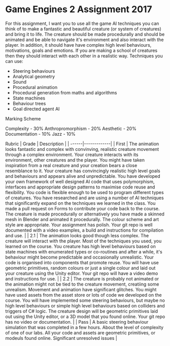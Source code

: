 # Game Engines 2 Assignment 2017

For this assignment, I want you to use all the game AI techniques you can think of to make a fantastic and beautiful creature (or system of creatures) and bring it to life. The creature should be made procedurally and should be animated and be able to navigate it's environment and also interact with the player. In addition, it should have have complex high level behaviours, motivations, goals and emotions. If you are making a school of creatures then they should interact with each other in a realistic way. Techniques you can use:

- Steering behaviours
- Analytical geometry
- Sound
- Procedural animation
- Procedural generation from maths and algorithms
- State machines
- Behaviour trees
- Goal directed agent AI

Marking Scheme

Complexity - 30%
Anthropromorphism - 20%
Aesthetic - 20%
Documentation - 10%
Jazz - 10%

Rubric
| Grade | Description |
| ------|-------------|
| First | The animation looks fantastic and complex with convinving, realistic creature movement through a complex environment. Your creature interacts with its environment, other creatures and the player. You might have taken inspiration from a real creature and your creation bears a close resemblance to it. Your creature has convincingly realistic high level goals and behaviours and appears alive and unpredictable. You have developed your own framework of well designed AI code that uses polymorphism, interfaces and appropriate design patterns to maximise code reuse and flexibility. You code is flexible enough to be used to program different types of creatures. You have researched and are using a number of AI techniques that significantly expand on the techniques we learned in the class.  You made a pull request on Forms to contribute your code back to the course. The creature is made procedurally or alternatively you have made a skinned mesh in Blender and animated it procedurally. The colour scheme and art style are appropriate. Your assignment has polish. Your git repo is well documented with a video examples, a build and instructions for compilation and use. |
| 2.1 | The animation looks good though less complex. The creature will interact with the player. Most of the techniques you used, you learned on the course. You creature has high level behaviours based on state machines with enumerated types or co-routines and after a while, it's behaviour might become predictable and occasionally unrealistic. Your code is organised into components that promote reuse. You will have use geometric primitives, random colours or just a single colour and laid out your creature using the Unity editor. Your git repo will have a video demo and instructions for use. |
| 2.2 | The creature is probably not animated or the animation might not be tied to the creature movement, creatiing some unrealism. Movement and animation have significant glitches. You might have used assets from the asset store or lots of code we developed on the course. You will have implemented some steering behaviours, but maybe no high level behaviours or simple high level behaviours based on colliders and triggers of C# logic.  The creature design will be geometric primitives laid out using the Unity editor, or a 3D model that you found online. Your git repo has no video or documentation. |
| Pass | A basic steering behaviour simulation that was completed in a few hours. About the level of complexity of one of our labs. All your code and assets are geometric primitives, or modeuls found online. Significant unresolved issues |
